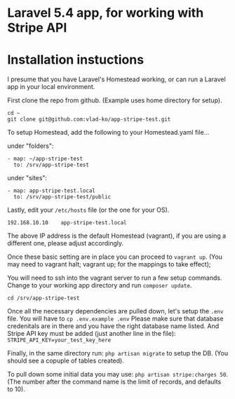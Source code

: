 # Laravel 5.4 app, for working with Stripe API

# Installation instuctions 

I presume that you have Laravel's Homestead working, or can run 
a Laravel app in your local environment.

First clone the repo from github. 
(Example uses home directory for setup).

```
cd ~
git clone git@github.com:vlad-ko/app-stripe-test.git
```

To setup Homestead, add the following to your Homestead.yaml file...

under "folders":
```
- map: ~/app-stripe-test
  to: /srv/app-stripe-test
```

under "sites":
```
- map: app-stripe-test.local
  to: /srv/app-stripe-test/public
```

Lastly, edit your ```/etc/hosts``` file (or the one for your OS).
```
192.168.10.10    app-stripe-test.local
```
The above IP address is the default Homestead (vagrant),
if you are using a different one, please adjust accordingly.

Once these basic setting are in place you can proceed to ```vagrant up```.
(You may need to vagrant halt; vagrant up; for the mappings to take effect);

You will need to ssh into the vagrant server to run a few setup commands.
Change to your working app directory and run ```composer update```.

```
cd /srv/app-stripe-test
```
Once all the necessary dependencies are pulled down, let's setup the ```.env``` file.
You will have to ```cp .env.example .env```
Please make sure that database credenitals are in there and you have the right database name listed.
And Stripe API key must be added (just another line in the file): ```STRIPE_API_KEY=your_test_key_here```

Finally, in the same directory run: ```php artisan migrate``` to setup the DB.
(You should see a copuple of tables created).

To pull down some initial data you may use: ```php artisan stripe:charges 50```.
(The number after the command name is the limit of records, and defaults to 10).
